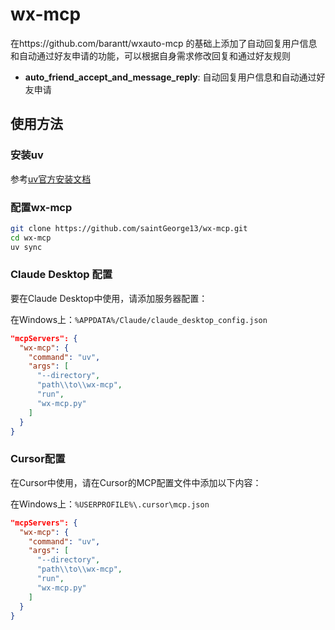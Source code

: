 # wx-mcp
在https://github.com/barantt/wxauto-mcp  的基础上添加了自动回复用户信息和自动通过好友申请的功能，可以根据自身需求修改回复和通过好友规则
- **auto_friend_accept_and_message_reply**: 自动回复用户信息和自动通过好友申请

## 使用方法

### 安装uv

参考[uv官方安装文档](https://docs.astral.sh/uv/getting-started/installation/)

### 配置wx-mcp

```bash
git clone https://github.com/saintGeorge13/wx-mcp.git
cd wx-mcp
uv sync
```

### Claude Desktop 配置

要在Claude Desktop中使用，请添加服务器配置：

在Windows上：`%APPDATA%/Claude/claude_desktop_config.json`


```json
"mcpServers": {
  "wx-mcp": {
    "command": "uv",
    "args": [
      "--directory",
      "path\\to\\wx-mcp",
      "run",
      "wx-mcp.py"
    ]
  }
}
```


### Cursor配置
在Cursor中使用，请在Cursor的MCP配置文件中添加以下内容：

在Windows上：`%USERPROFILE%\.cursor\mcp.json`  

```json
"mcpServers": {
  "wx-mcp": {
    "command": "uv",
    "args": [
      "--directory",
      "path\\to\\wx-mcp",
      "run",
      "wx-mcp.py"
    ]
  }
}
```
